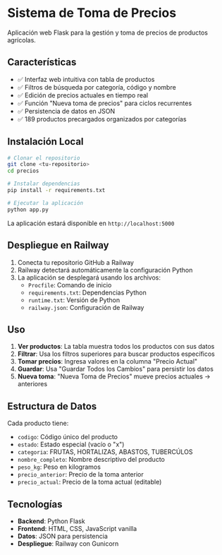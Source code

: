 # Sistema de Toma de Precios

Aplicación web Flask para la gestión y toma de precios de productos agrícolas.

## Características

- ✅ Interfaz web intuitiva con tabla de productos
- ✅ Filtros de búsqueda por categoría, código y nombre
- ✅ Edición de precios actuales en tiempo real
- ✅ Función "Nueva toma de precios" para ciclos recurrentes
- ✅ Persistencia de datos en JSON
- ✅ 189 productos precargados organizados por categorías

## Instalación Local

```bash
# Clonar el repositorio
git clone <tu-repositorio>
cd precios

# Instalar dependencias
pip install -r requirements.txt

# Ejecutar la aplicación
python app.py
```

La aplicación estará disponible en `http://localhost:5000`

## Despliegue en Railway

1. Conecta tu repositorio GitHub a Railway
2. Railway detectará automáticamente la configuración Python
3. La aplicación se desplegará usando los archivos:
   - `Procfile`: Comando de inicio
   - `requirements.txt`: Dependencias Python
   - `runtime.txt`: Versión de Python
   - `railway.json`: Configuración de Railway

## Uso

1. **Ver productos**: La tabla muestra todos los productos con sus datos
2. **Filtrar**: Usa los filtros superiores para buscar productos específicos
3. **Tomar precios**: Ingresa valores en la columna "Precio Actual"
4. **Guardar**: Usa "Guardar Todos los Cambios" para persistir los datos
5. **Nueva toma**: "Nueva Toma de Precios" mueve precios actuales → anteriores

## Estructura de Datos

Cada producto tiene:
- `codigo`: Código único del producto
- `estado`: Estado especial (vacío o "x")
- `categoria`: FRUTAS, HORTALIZAS, ABASTOS, TUBERCÚLOS
- `nombre_completo`: Nombre descriptivo del producto
- `peso_kg`: Peso en kilogramos
- `precio_anterior`: Precio de la toma anterior
- `precio_actual`: Precio de la toma actual (editable)

## Tecnologías

- **Backend**: Python Flask
- **Frontend**: HTML, CSS, JavaScript vanilla
- **Datos**: JSON para persistencia
- **Despliegue**: Railway con Gunicorn
